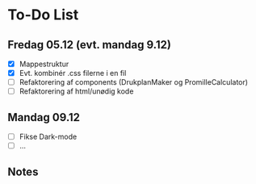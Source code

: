 # To-Do List

## Fredag 05.12 (evt. mandag 9.12)
- [X] Mappestruktur
- [X] Evt. kombinér .css filerne i en fil
- [ ] Refaktorering af components (DrukplanMaker og PromilleCalculator)
- [ ] Refaktorering af html/unødig kode

## Mandag 09.12
- [ ] Fikse Dark-mode
- [ ] ...

## Notes
